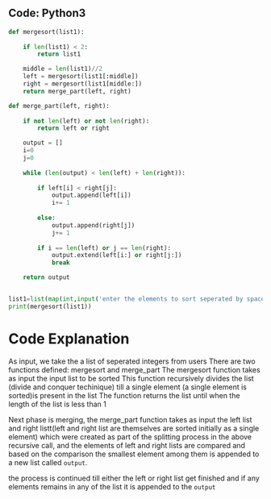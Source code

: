 ## Code: Python3

```python
def mergesort(list1):
    
    if len(list1) < 2:
        return list1

    middle = len(list1)//2
    left = mergesort(list1[:middle])
    right = mergesort(list1[middle:])
    return merge_part(left, right)

def merge_part(left, right):
    
    if not len(left) or not len(right):
        return left or right

    output = []
    i=0
    j=0
    
    while (len(output) < len(left) + len(right)):
        
        if left[i] < right[j]:
            output.append(left[i])
            i+= 1
            
        else:
            output.append(right[j])
            j+= 1
            
        if i == len(left) or j == len(right):
            output.extend(left[i:] or right[j:])
            break 

    return output


list1=list(map(int,input('enter the elements to sort seperated by space ').split()))
print(mergesort(list1))
```
# Code Explanation
As input, we take the a list of seperated integers from users
There are two functions defined: mergesort and merge_part
The mergesort function takes as input the input list to be sorted
This function recursively divides the list (divide and conquer techinique) till a single element (a single element is sorted)is present in the list
The function returns the list until when the length of the list is less than 1

Next phase is merging, the merge_part function takes as input the left list and right listt(left and right list are themselves are sorted initially as a single element) which were created
as part of the splitting process in the above recursive call, and the elements of left and right lists are compared
and based on the comparison the smallest element among them is appended to a new list called `output`.

the process is continued till either the left or right list get finished and if any elements remains 
in any of the list it is appended to the `output`




